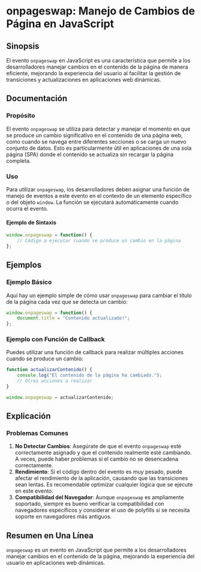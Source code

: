 <!--
Meta Description: # onpageswap: Manejo de Cambios de Página en JavaScript ## Sinopsis El evento `onpageswap` en JavaScript es una característica que permite a los desar...
Meta Keywords: onpageswap, página, evento, que, contenido
-->

# onpageswap: Manejo de Cambios de Página en JavaScript

## Sinopsis
El evento `onpageswap` en JavaScript es una característica que permite a los desarrolladores manejar cambios en el contenido de la página de manera eficiente, mejorando la experiencia del usuario al facilitar la gestión de transiciones y actualizaciones en aplicaciones web dinámicas.

## Documentación
### Propósito
El evento `onpageswap` se utiliza para detectar y manejar el momento en que se produce un cambio significativo en el contenido de una página web, como cuando se navega entre diferentes secciones o se carga un nuevo conjunto de datos. Esto es particularmente útil en aplicaciones de una sola página (SPA) donde el contenido se actualiza sin recargar la página completa.

### Uso
Para utilizar `onpageswap`, los desarrolladores deben asignar una función de manejo de eventos a este evento en el contexto de un elemento específico o del objeto `window`. La función se ejecutará automáticamente cuando ocurra el evento.

#### Ejemplo de Sintaxis
```javascript
window.onpageswap = function() {
    // Código a ejecutar cuando se produce un cambio en la página
};
```

## Ejemplos
### Ejemplo Básico
Aquí hay un ejemplo simple de cómo usar `onpageswap` para cambiar el título de la página cada vez que se detecta un cambio:

```javascript
window.onpageswap = function() {
    document.title = "Contenido actualizado!";
};
```

### Ejemplo con Función de Callback
Puedes utilizar una función de callback para realizar múltiples acciones cuando se produce un cambio:

```javascript
function actualizarContenido() {
    console.log("El contenido de la página ha cambiado.");
    // Otras acciones a realizar
}

window.onpageswap = actualizarContenido;
```

## Explicación
### Problemas Comunes
1. **No Detectar Cambios**: Asegúrate de que el evento `onpageswap` esté correctamente asignado y que el contenido realmente esté cambiando. A veces, puede haber problemas si el cambio no se desencadena correctamente.
2. **Rendimiento**: Si el código dentro del evento es muy pesado, puede afectar el rendimiento de la aplicación, causando que las transiciones sean lentas. Es recomendable optimizar cualquier lógica que se ejecute en este evento.
3. **Compatibilidad del Navegador**: Aunque `onpageswap` es ampliamente soportado, siempre es bueno verificar la compatibilidad con navegadores específicos y considerar el uso de polyfills si se necesita soporte en navegadores más antiguos.

## Resumen en Una Línea
`onpageswap` es un evento en JavaScript que permite a los desarrolladores manejar cambios en el contenido de la página, mejorando la experiencia del usuario en aplicaciones web dinámicas.